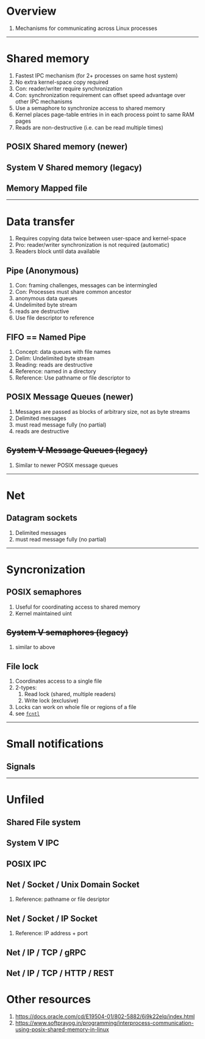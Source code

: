 # Overview
1. Mechanisms for communicating across Linux processes


--------
# Shared memory
1. Fastest IPC mechanism (for 2+ processes on same host system)
1. No extra kernel-space copy required
1. Con: reader/writer require synchronization
1. Con: synchronization requirement can offset speed advantage over other IPC mechanisms
1. Use a semaphore to synchronize access to shared memory
1. Kernel places page-table entries in in each process point to same RAM pages
1. Reads are non-destructive (i.e. can be read multiple times)


## POSIX Shared memory (newer)


## System V Shared memory (legacy)

## Memory Mapped file


--------
# Data transfer
1. Requires copying data twice between user-space and kernel-space
1. Pro: reader/writer synchronization is not required (automatic)
1. Readers block until data available


## Pipe (Anonymous)
1. Con: framing challenges, messages can be intermingled
1. Con: Processes must share common ancestor
1. anonymous data queues
1. Undelimited byte stream
1. reads are destructive
1. Use file descriptor to reference


## FIFO ==  Named Pipe
1. Concept: data queues with file names
1. Delim: Undelimited byte stream
1. Reading: reads are destructive
1. Reference: named in a directory
1. Reference: Use pathname or file descriptor to


## POSIX Message Queues (newer)
1. Messages are passed as blocks of arbitrary size, not as byte streams
1. Delimited messages
1. must read message fully (no partial)
1. reads are destructive


## ~~System V Message Queues (legacy)~~
1. Similar to newer POSIX message queues


--------
# Net

## Datagram sockets
1. Delimited messages
1. must read message fully (no partial)


--------
# Syncronization

## POSIX semaphores
1. Useful for coordinating access to shared memory
1. Kernel maintained uint


## ~~System V semaphores (legacy)~~
1. similar to above

## File lock
1. Coordinates access to a single file
1. 2-types:
    1. Read lock (shared, multiple readers)
    1. Write lock (exclusive)
1. Locks can work on whole file or regions of a file
1. see [`fcntl`](TODO)


--------
# Small notifications
## Signals


---------------------------------
# Unfiled
## Shared File system

## System V IPC

## POSIX IPC

## Net / Socket / Unix Domain Socket
1. Reference: pathname or file desriptor

## Net / Socket / IP Socket
1. Reference: IP address + port

## Net / IP / TCP / gRPC

## Net / IP / TCP / HTTP / REST


# Other resources
1. https://docs.oracle.com/cd/E19504-01/802-5882/6i9k22elq/index.html
1. https://www.softprayog.in/programming/interprocess-communication-using-posix-shared-memory-in-linux

